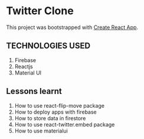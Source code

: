 # Twitter Clone

This project was bootstrapped with [Create React App](https://github.com/facebook/create-react-app).

## TECHNOLOGIES USED

1. Firebase
2. Reactjs
3. Material UI

## Lessons learnt

1. How to use react-flip-move package
2. How to deploy apps with firebase
3. How to store data in firestore
4. How to use react-twitter.embed package
5. How to use materialui
